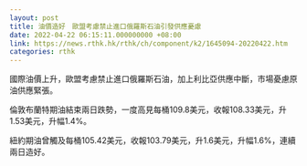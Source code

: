 ```yaml
---
layout: post
title: 油價造好　歐盟考慮禁止進口俄羅斯石油引發供應憂慮
date: 2022-04-22 06:15:11.000000000 +08:00
link: https://news.rthk.hk/rthk/ch/component/k2/1645094-20220422.htm
categories: rthk
---
```


國際油價上升，歐盟考慮禁止進口俄羅斯石油，加上利比亞供應中斷，市場憂慮原油供應緊張。

倫敦布蘭特期油結束兩日跌勢，一度高見每桶109.8美元，收報108.33美元，升1.53美元，升幅1.4%。

紐約期油曾觸及每桶105.42美元，收報103.79美元，升1.6美元，升幅1.6%，連續兩日造好。
